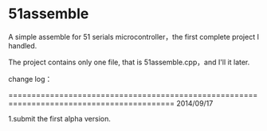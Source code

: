 51assemble
==========

A simple assemble for 51 serials microcontroller，the first complete project I handled.

The project contains only one file, that is 51assemble.cpp，and I'll it later.

change log：

==========================================================================================
2014/09/17

1.submit the first alpha version.

